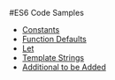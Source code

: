 #ES6 Code Samples
* [Constants](https://github.com/knowyrrole101/ES6-Features/blob/master/features/const.js)
* [Function Defaults](https://github.com/knowyrrole101/ES6-Features/blob/master/features/default.js)
* [Let](https://github.com/knowyrrole101/ES6-Features/blob/master/features/let.js)
* [Template Strings](https://github.com/knowyrrole101/ES6-Features/blob/master/features/templateStrings.js)
* [Additional to be Added]()
